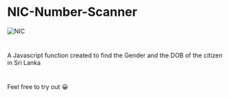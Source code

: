# NIC-Number-Scanner

![NIC](https://socialify.git.ci/Randula98/NIC-Number-Scanner/image?font=Inter&forks=1&language=1&owner=1&pattern=Signal&stargazers=1&theme=Dark)
#
A Javascript function created to find the Gender and the DOB of the citizen in Sri Lanka
#
Feel free to try out 😀
